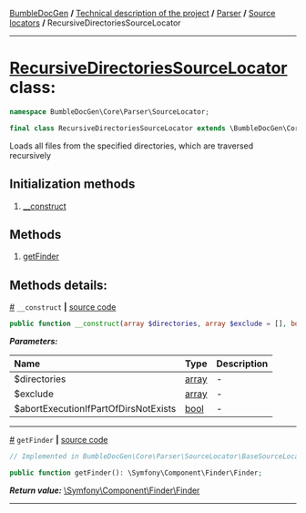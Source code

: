 [BumbleDocGen](/docs/README.md) **/**
[Technical description of the project](/docs/tech/readme.md) **/**
[Parser](/docs/tech/02_parser/readme.md) **/**
[Source locators](/docs/tech/02_parser/sourceLocator.md) **/**
RecursiveDirectoriesSourceLocator

---


# [RecursiveDirectoriesSourceLocator](https://github.com/bumble-tech/bumble-doc-gen/blob/master/src/Core/Parser/SourceLocator/RecursiveDirectoriesSourceLocator.php#L10) class:

```php
namespace BumbleDocGen\Core\Parser\SourceLocator;

final class RecursiveDirectoriesSourceLocator extends \BumbleDocGen\Core\Parser\SourceLocator\BaseSourceLocator implements \BumbleDocGen\Core\Parser\SourceLocator\SourceLocatorInterface
```
Loads all files from the specified directories, which are traversed recursively

## Initialization methods

1. [__construct](#m-construct) 
## Methods

1. [getFinder](#mgetfinder) 

## Methods details:

<a name="m-construct" href="#m-construct">#</a> `__construct`  **|** [source code](https://github.com/bumble-tech/bumble-doc-gen/blob/master/src/Core/Parser/SourceLocator/RecursiveDirectoriesSourceLocator.php#L12)
```php
public function __construct(array $directories, array $exclude = [], bool $abortExecutionIfPartOfDirsNotExists = true);
```

***Parameters:***

| Name | Type | Description |
|:-|:-|:-|
$directories | [array](https://www.php.net/manual/en/language.types.array.php) | - |
$exclude | [array](https://www.php.net/manual/en/language.types.array.php) | - |
$abortExecutionIfPartOfDirsNotExists | [bool](https://www.php.net/manual/en/language.types.boolean.php) | - |

---

<a name="mgetfinder" href="#mgetfinder">#</a> `getFinder`  **|** [source code](https://github.com/bumble-tech/bumble-doc-gen/blob/master/src/Core/Parser/SourceLocator/BaseSourceLocator.php#L19)
```php
// Implemented in BumbleDocGen\Core\Parser\SourceLocator\BaseSourceLocator

public function getFinder(): \Symfony\Component\Finder\Finder;
```

***Return value:*** [\Symfony\Component\Finder\Finder](https://github.com/symfony/finder/blob/master/Finder.php)

---
